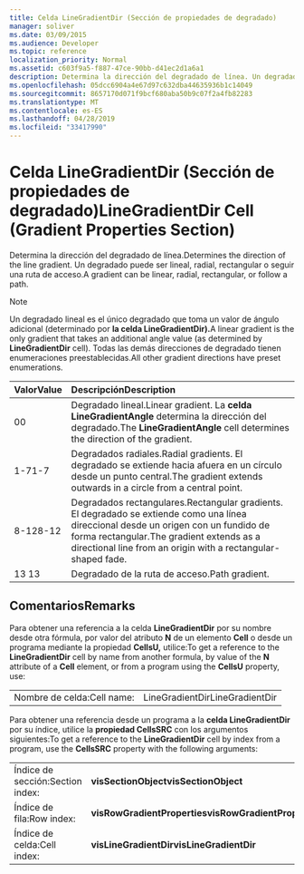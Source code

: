 ```yaml
---
title: Celda LineGradientDir (Sección de propiedades de degradado)
manager: soliver
ms.date: 03/09/2015
ms.audience: Developer
ms.topic: reference
localization_priority: Normal
ms.assetid: c603f9a5-f887-47ce-90bb-d41ec2d1a6a1
description: Determina la dirección del degradado de línea. Un degradado puede ser lineal, radial, rectangular o seguir una ruta de acceso.
ms.openlocfilehash: 05dcc6904a4e67d97c632dba44635936b1c14049
ms.sourcegitcommit: 8657170d071f9bcf680aba50b9c07f2a4fb82283
ms.translationtype: MT
ms.contentlocale: es-ES
ms.lasthandoff: 04/28/2019
ms.locfileid: "33417990"
---
```

# <a name="linegradientdir-cell-gradient-properties-section"></a><span data-ttu-id="84f66-104">Celda LineGradientDir (Sección de propiedades de degradado)</span><span class="sxs-lookup"><span data-stu-id="84f66-104">LineGradientDir Cell (Gradient Properties Section)</span></span>

<span data-ttu-id="84f66-105">Determina la dirección del degradado de línea.</span><span class="sxs-lookup"><span data-stu-id="84f66-105">Determines the direction of the line gradient.</span></span> <span data-ttu-id="84f66-106">Un degradado puede ser lineal, radial, rectangular o seguir una ruta de acceso.</span><span class="sxs-lookup"><span data-stu-id="84f66-106">A gradient can be linear, radial, rectangular, or follow a path.</span></span> 
  
> [!NOTE]
> <span data-ttu-id="84f66-107">Un degradado lineal es el único degradado que toma un valor de ángulo adicional (determinado por **la celda LineGradientDir).**</span><span class="sxs-lookup"><span data-stu-id="84f66-107">A linear gradient is the only gradient that takes an additional angle value (as determined by **LineGradientDir** cell).</span></span> <span data-ttu-id="84f66-108">Todas las demás direcciones de degradado tienen enumeraciones preestablecidas.</span><span class="sxs-lookup"><span data-stu-id="84f66-108">All other gradient directions have preset enumerations.</span></span> 
  
|<span data-ttu-id="84f66-109">**Valor**</span><span class="sxs-lookup"><span data-stu-id="84f66-109">**Value**</span></span>|<span data-ttu-id="84f66-110">**Descripción**</span><span class="sxs-lookup"><span data-stu-id="84f66-110">**Description**</span></span>|
|:-----|:-----|
|<span data-ttu-id="84f66-111">0</span><span class="sxs-lookup"><span data-stu-id="84f66-111">0</span></span>  <br/> |<span data-ttu-id="84f66-112">Degradado lineal.</span><span class="sxs-lookup"><span data-stu-id="84f66-112">Linear gradient.</span></span> <span data-ttu-id="84f66-113">La **celda LineGradientAngle** determina la dirección del degradado.</span><span class="sxs-lookup"><span data-stu-id="84f66-113">The **LineGradientAngle** cell determines the direction of the gradient.</span></span>  <br/> |
|<span data-ttu-id="84f66-114">1-7</span><span class="sxs-lookup"><span data-stu-id="84f66-114">1-7</span></span>  <br/> |<span data-ttu-id="84f66-115">Degradados radiales.</span><span class="sxs-lookup"><span data-stu-id="84f66-115">Radial gradients.</span></span> <span data-ttu-id="84f66-116">El degradado se extiende hacia afuera en un círculo desde un punto central.</span><span class="sxs-lookup"><span data-stu-id="84f66-116">The gradient extends outwards in a circle from a central point.</span></span>  <br/> |
|<span data-ttu-id="84f66-117">8-12</span><span class="sxs-lookup"><span data-stu-id="84f66-117">8-12</span></span>  <br/> |<span data-ttu-id="84f66-118">Degradados rectangulares.</span><span class="sxs-lookup"><span data-stu-id="84f66-118">Rectangular gradients.</span></span> <span data-ttu-id="84f66-119">El degradado se extiende como una línea direccional desde un origen con un fundido de forma rectangular.</span><span class="sxs-lookup"><span data-stu-id="84f66-119">The gradient extends as a directional line from an origin with a rectangular-shaped fade.</span></span>  <br/> |
|<span data-ttu-id="84f66-120">13 </span><span class="sxs-lookup"><span data-stu-id="84f66-120">13</span></span>  <br/> |<span data-ttu-id="84f66-121">Degradado de la ruta de acceso.</span><span class="sxs-lookup"><span data-stu-id="84f66-121">Path gradient.</span></span>  <br/> |
   
## <a name="remarks"></a><span data-ttu-id="84f66-122">Comentarios</span><span class="sxs-lookup"><span data-stu-id="84f66-122">Remarks</span></span>

<span data-ttu-id="84f66-123">Para obtener una referencia a la celda **LineGradientDir** por su nombre desde otra fórmula, por valor del atributo **N** de un elemento **Cell** o desde un programa mediante la propiedad **CellsU,** utilice:</span><span class="sxs-lookup"><span data-stu-id="84f66-123">To get a reference to the **LineGradientDir** cell by name from another formula, by value of the **N** attribute of a **Cell** element, or from a program using the **CellsU** property, use:</span></span> 
  
|||
|:-----|:-----|
| <span data-ttu-id="84f66-124">Nombre de celda:</span><span class="sxs-lookup"><span data-stu-id="84f66-124">Cell name:</span></span>  <br/> | <span data-ttu-id="84f66-125">LineGradientDir</span><span class="sxs-lookup"><span data-stu-id="84f66-125">LineGradientDir</span></span>  <br/> |
   
<span data-ttu-id="84f66-126">Para obtener una referencia desde un programa a la **celda LineGradientDir** por su índice, utilice la **propiedad CellsSRC** con los argumentos siguientes:</span><span class="sxs-lookup"><span data-stu-id="84f66-126">To get a reference to the **LineGradientDir** cell by index from a program, use the **CellsSRC** property with the following arguments:</span></span> 
  
|||
|:-----|:-----|
| <span data-ttu-id="84f66-127">Índice de sección:</span><span class="sxs-lookup"><span data-stu-id="84f66-127">Section index:</span></span>  <br/> |<span data-ttu-id="84f66-128">**visSectionObject**</span><span class="sxs-lookup"><span data-stu-id="84f66-128">**visSectionObject**</span></span> <br/> |
| <span data-ttu-id="84f66-129">Índice de fila:</span><span class="sxs-lookup"><span data-stu-id="84f66-129">Row index:</span></span>  <br/> |<span data-ttu-id="84f66-130">**visRowGradientProperties**</span><span class="sxs-lookup"><span data-stu-id="84f66-130">**visRowGradientProperties**</span></span> <br/> |
| <span data-ttu-id="84f66-131">Índice de celda:</span><span class="sxs-lookup"><span data-stu-id="84f66-131">Cell index:</span></span>  <br/> |<span data-ttu-id="84f66-132">**visLineGradientDir**</span><span class="sxs-lookup"><span data-stu-id="84f66-132">**visLineGradientDir**</span></span> <br/> |
   

